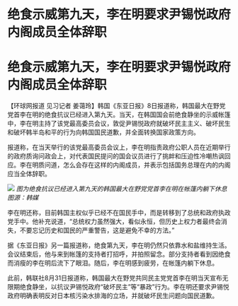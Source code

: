 # 绝食示威第九天，李在明要求尹锡悦政府内阁成员全体辞职

# 绝食示威第九天，李在明要求尹锡悦政府内阁成员全体辞职

【环球网报道 见习记者
姜蔼玲】韩国《东亚日报》8日报道称，韩国最大在野党党首李在明的绝食抗议已经进入第九天。当天，在韩国国会前绝食静坐的示威帐篷中，李在明主持了该党最高委员会议，敦促尹锡悦政府就破坏民主主义、破坏民生和破坏韩半岛和平的行为向韩国国民道歉，并全面转换国家政策方向。

报道称，在当天举行的该党最高委员会议上，李在明指责政府公职人员在近期举行的政府质询问政会上，对代表国民提问的国会议员进行了挑衅和压迫性冷嘲热讽回应。李在明质问道，怎么会存在这样的内阁成员，并表示包括国务总理在内的内阁应当全体辞职。

![](https://inews.gtimg.com/om_bt/OQziKXtfyPKiqwXqLy6v_wmCMfa32nj9z8pl3Wh0yL3xAAA/1000)
_图为绝食抗议已经进入第九天的韩国最大在野党党首李在明在帐篷内躺下休息 图源：韩媒_

李在明还称，目前韩国主权似乎已经不在国民手中，而是转移到了总统和政府执政党手中。他补充说道，“总统权力虽然强大，看似永恒，但历史上权力者最终会消失，不要忘记历史和国民的严重警告，这是避免不幸的方法。”

据《东亚日报》另一篇报道称，绝食第九天，李在明仍然只依靠水和盐维持生活。会议结束后，他与来到帐篷的支持者打招呼，并拍照留念。部分支持者看到因绝食而消瘦的李在明后流下了眼泪。随后，李在明感到疲劳，在帐篷内躺下休息。

此前，韩联社8月31日报道称，韩国最大在野党共同民主党党首李在明当天宣布无限期绝食静坐，以抗议尹锡悦政府“破坏民主”等“暴政”行为。李在明还要求尹锡悦政府明确表明反对日本核污染水排海的立场，并就破坏民生问题向国民道歉。

